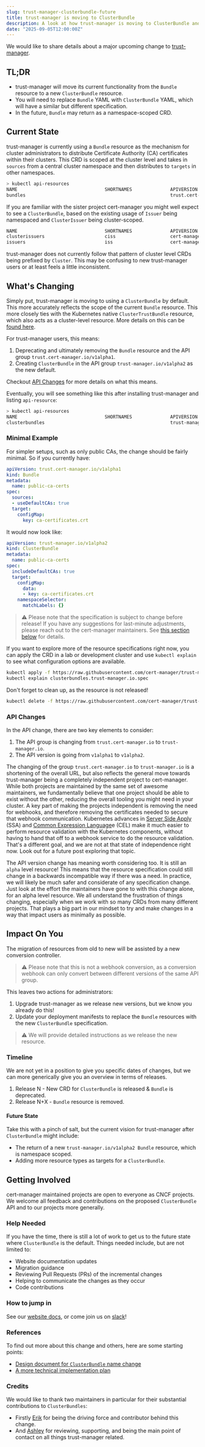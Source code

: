 ```yaml
---
slug: trust-manager-clusterbundle-future
title: trust-manager is moving to ClusterBundle
description: A look at how trust-manager is moving to ClusterBundle and the impact for you
date: "2025-09-05T12:00:00Z"
---
```


We would like to share details about a major upcoming change to [trust-manager](https://github.com/cert-manager/trust-manager).

## TL;DR

- trust-manager will move its current functionality from the `Bundle` resource to a new `ClusterBundle` resource.
- You will need to replace `Bundle` YAML with `ClusterBundle` YAML, which will have a similar but different specification.
- In the future, `Bundle` may return as a namespace-scoped CRD.

## Current State

trust-manager is currently using a `Bundle` resource as the mechanism for cluster administrators to distribute Certificate Authority (CA) certificates within their clusters.
This CRD is scoped at the cluster level and takes in `sources` from a central cluster namespace and then distributes to `targets` in other namespaces.

```sh
> kubectl api-resources
NAME                                SHORTNAMES              APIVERSION                                NAMESPACED   KIND
bundles                                                     trust.cert-manager.io/v1alpha1            false        Bundle
```

If you are familiar with the sister project cert-manager you might well expect to see a `ClusterBundle`, based on the existing usage of `Issuer` being namespaced and `ClusterIssuer` being cluster-scoped.

```sh
NAME                                SHORTNAMES              APIVERSION                                NAMESPACED   KIND
clusterissuers                      ciss                    cert-manager.io/v1                        false        ClusterIssuer
issuers                             iss                     cert-manager.io/v1                        true         Issuer
```

trust-manager does not currently follow that pattern of cluster level CRDs being prefixed by `Cluster`.
This may be confusing to new trust-manager users or at least feels a little inconsistent.

## What's Changing

Simply put, trust-manager is moving to using a `ClusterBundle` by default.
This more accurately reflects the scope of the current `Bundle` resource.
This more closely ties with the Kubernetes native `ClusterTrustBundle` resource, which also acts as a cluster-level resource.
More details on this can be [found here](https://kubernetes.io/docs/reference/access-authn-authz/certificate-signing-requests/#cluster-trust-bundles).

For trust-manager users, this means:

1) Deprecating and ultimately removing the `Bundle` resource and the API group `trust.cert-manager.io/v1alpha1`.
1) Creating `ClusterBundle` in the API group `trust-manager.io/v1alpha2` as the new default.

Checkout [API Changes](#api-changes) for more details on what this means.

Eventually, you will see something like this after installing trust-manager and listing `api-resource`:

```sh
> kubectl api-resources
NAME                                SHORTNAMES              APIVERSION                                NAMESPACED   KIND
clusterbundles                                              trust-manager.io/v1alpha2                 false        ClusterBundle
```

### Minimal Example

For simpler setups, such as only public CAs, the change should be fairly minimal. So if you currently have:

```yaml
apiVersion: trust.cert-manager.io/v1alpha1
kind: Bundle
metadata:
  name: public-ca-certs
spec:
  sources:
  - useDefaultCAs: true
  target:
    configMap:
      key: ca-certificates.crt
```

It would now look like:

```yaml
apiVersion: trust-manager.io/v1alpha2
kind: ClusterBundle
metadata:
  name: public-ca-certs
spec:
  includeDefaultCAs: true
  target:
    configMap:
      data:
      - key: ca-certificates.crt
    namespaceSelector:
      matchLabels: {}
```

> ⚠️ Please note that the specification is subject to change before release!
> If you have any suggestions for last-minute adjustments, please reach out to the cert-manager maintainers.
> See [this section below](#how-to-jump-in) for details.

If you want to explore more of the resource specifications right now, you can apply the CRD in a lab or development cluster and use `kubectl explain` to see what configuration options are available.

```sh
kubectl apply -f https://raw.githubusercontent.com/cert-manager/trust-manager/refs/heads/main/deploy/crds/trust-manager.io_clusterbundles.yaml
kubectl explain clusterbundles.trust-manager.io.spec
```

Don't forget to clean up, as the resource is not released!

```sh
kubectl delete -f https://raw.githubusercontent.com/cert-manager/trust-manager/refs/heads/main/deploy/crds/trust-manager.io_clusterbundles.yaml
```

### API Changes

In the API change, there are two key elements to consider:

1) The API group is changing from `trust.cert-manager.io` to `trust-manager.io`.
1) The API version is going from `v1alpha1` to `v1alpha2`.

The changing of the group `trust.cert-manager.io` to `trust-manager.io` is a shortening of the overall URL, but also reflects the general move towards trust-manager being a completely independent project to cert-manager.
While both projects are maintained by the same set of awesome maintainers, we fundamentally believe that one project should be able to exist without the other, reducing the overall tooling you might need in your cluster.
A key part of making the projects independent is removing the need for webhooks, and therefore removing the certificates needed to secure that webhook communication.
Kubernetes advances in [Server Side Apply](https://kubernetes.io/docs/reference/using-api/server-side-apply/) (SSA) and [Common Expression Language](https://kubernetes.io/docs/reference/using-api/cel/)e (CEL) make it much easier to perform resource validation with the Kubernetes components, without having to hand that off to a webhook service to do the resource validation.
That's a different goal, and we are not at that state of independence right now.
Look out for a future post exploring that topic.

The API version change has meaning worth considering too. It is still an `alpha` level resource!
This means that the resource specification could still change in a backwards incompatible way if there was a need.
In practice, we will likely be much safer and considerate of any specification change.
Just look at the effort the maintainers have gone to with this change alone, for an alpha level resource.
We all understand the frustration of things changing, especially when we work with so many CRDs from many different projects.
That plays a big part in our mindset to try and make changes in a way that impact users as minimally as possible.

## Impact On You

The migration of resources from old to new will be assisted by a new conversion controller.

> ⚠️ Please note that this is not a webhook conversion, as a conversion webhook can only convert between different versions of the same API group.

This leaves two actions for administrators:

1) Upgrade trust-manager as we release new versions, but we know you already do this!
1) Update your deployment manifests to replace the `Bundle` resources with the new `ClusterBundle` specification.

> ⚠️ We will provide detailed instructions as we release the new resource.

### Timeline

We are not yet in a position to give you specific dates of changes, but we can more generically give you an overview in terms of releases.

1. Release N - New CRD for `ClusterBundle` is released & `Bundle` is deprecated.
1. Release N+X - `Bundle` resource is removed.

#### Future State

Take this with a pinch of salt, but the current vision for trust-manager after `ClusterBundle` might include:

- The return of a new `trust-manager.io/v1alpha2 Bundle` resource, which is namespace scoped.
- Adding more resource types as targets for a `ClusterBundle`.

## Getting Involved

cert-manager maintained projects are open to everyone as CNCF projects.
We welcome all feedback and contributions on the proposed `ClusterBundle` API and to our projects more generally.

### Help Needed

If you have the time, there is still a lot of work to get us to the future state where `ClusterBundle` is the default.
Things needed include, but are not limited to:

- Website documentation updates
- Migration guidance
- Reviewing Pull Requests (PRs) of the incremental changes
- Helping to communicate the changes as they occur
- Code contributions

### How to jump in

See our [website docs](./../docs/contributing/README.md), or come join us on [slack](./../docs/contributing/README.md#slack)!

### References

To find out more about this change and others, here are some starting points:

- [Design document for `ClusterBundle` name change](https://github.com/cert-manager/trust-manager/blob/main/design/20241124-rename-bunde-to-clusterbundle.md)
- [A more technical implementation plan](https://github.com/cert-manager/trust-manager/issues/242)

### Credits

We would like to thank two maintainers in particular for their substantial contributions to `ClusterBundles`:

- Firstly [Erik](https://github.com/erikgb) for being the driving force and contributor behind this change.
- And [Ashley](https://github.com/sgtcodfish) for reviewing, supporting, and being the main point of contact on all things trust-manager related.
